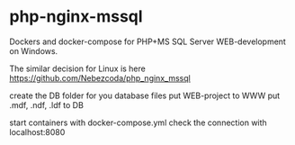 # php-nginx-mssql
Dockers and docker-compose for PHP+MS SQL Server WEB-development on Windows.

The similar decision for Linux is here https://github.com/Nebezcoda/php_nginx_mssql

create the DB folder for you database files
put WEB-project to WWW
put .mdf, .ndf, .ldf to DB

start containers with docker-compose.yml
check the connection with localhost:8080
